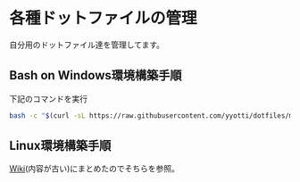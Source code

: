 # 各種ドットファイルの管理
自分用のドットファイル達を管理してます。

## Bash on Windows環境構築手順
下記のコマンドを実行
```sh
bash -c "$(curl -sL https://raw.githubusercontent.com/yyotti/dotfiles/master/scripts/wsl_setup.sh)"
```

## Linux環境構築手順
[Wiki](https://github.com/yyotti/unix_settings/wiki)(内容が古い)にまとめたのでそちらを参照。

<!-- vim:set ts=8 sts=2 sw=2 tw=0 wrap expandtab: -->

